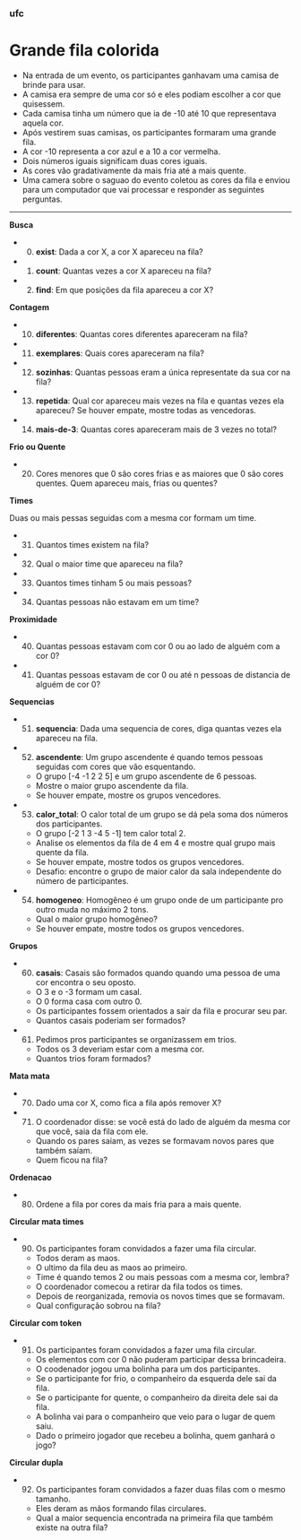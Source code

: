 ### ufc
# Grande fila colorida

- Na entrada de um evento, os participantes ganhavam uma camisa de brinde para usar.
- A camisa era sempre de uma cor só e eles podiam escolher a cor que quisessem.
- Cada camisa tinha um número que ia de -10 até 10 que representava aquela cor.
- Após vestirem suas camisas, os participantes formaram uma grande fila.
- A cor -10 representa a cor azul e a 10 a cor vermelha.
- Dois números iguais significam duas cores iguais. 
- As cores vão gradativamente da mais fria até a mais quente.
- Uma camera sobre o saguao do evento coletou as cores da fila e enviou para um computador que vai processar e responder as seguintes perguntas.

---

**Busca**
- 00. **exist**: Dada a cor X, a cor X apareceu na fila?
- 01. **count**: Quantas vezes a cor X apareceu na fila?
- 02. **find**: Em que posições da fila apareceu a cor X?

**Contagem**
- 10. **diferentes**: Quantas cores diferentes apareceram na fila?
- 11. **exemplares**: Quais cores apareceram na fila?
- 12. **sozinhas**: Quantas pessoas eram a única representate da sua cor na fila?
- 13. **repetida**: Qual cor apareceu mais vezes na fila e quantas vezes ela apareceu? Se houver empate, mostre todas as vencedoras.
- 14. **mais-de-3**: Quantas cores apareceram mais de 3 vezes no total?

**Frio ou Quente**
- 20. Cores menores que 0 são cores frias e as maiores que 0 são cores quentes. Quem apareceu mais, frias ou quentes?

**Times**

Duas ou mais pessas seguidas com a mesma cor formam um time.
- 31. Quantos times existem na fila?
- 32. Qual o maior time que apareceu na fila?
- 33. Quantos times tinham 5 ou mais pessoas?
- 34. Quantas pessoas não estavam em um time?

**Proximidade**
- 40. Quantas pessoas estavam com cor 0 ou ao lado de alguém com a cor 0?
- 41. Quantas pessoas estavam de cor 0 ou até n pessoas de distancia de alguém de cor 0?

**Sequencias**
- 51. **sequencia**: Dada uma sequencia de cores, diga quantas vezes ela apareceu na fila.
- 52. **ascendente**: Um grupo ascendente é quando temos pessoas seguidas com cores que vão esquentando. 
    - O grupo [-4 -1 2 2 5] e um grupo ascendente de 6 pessoas. 
    - Mostre o maior grupo ascendente da fila. 
    - Se houver empate, mostre os grupos vencedores.
- 53. **calor_total**: O calor total de um grupo se dá pela soma dos números dos participantes. 
    - O grupo [-2 1 3 -4 5 -1] tem calor total 2. 
    - Analise os elementos da fila de 4 em 4 e mostre qual grupo mais quente da fila. 
    - Se houver empate, mostre todos os grupos vencedores.
    - Desafio: encontre o grupo de maior calor da sala independente do número de participantes.
- 54. **homogeneo**: Homogêneo é um grupo onde de um participante pro outro muda no máximo 2 tons. 
    - Qual o maior grupo homogêneo? 
    - Se houver empate, mostre todos os grupos vencedores.

**Grupos**
- 60. **casais**: Casais são formados quando quando uma pessoa de uma cor encontra o seu oposto. 
    - O 3 e o -3 formam um casal.
    - O 0 forma casa com outro 0.
    - Os participantes fossem orientados a sair da fila e procurar seu par.
    - Quantos casais poderiam ser formados?
- 61. Pedimos pros participantes se organizassem em trios. 
    - Todos os 3 deveriam estar com a mesma cor. 
    - Quantos trios foram formados?

**Mata mata**
- 70. Dado uma cor X, como fica a fila após remover X?
- 71. O coordenador disse: se você está do lado de alguém da mesma
    cor que você, saia da fila com ele.
    - Quando os pares saiam, as vezes se formavam novos pares que também saíam.
    - Quem ficou na fila?

**Ordenacao**
- 80. Ordene a fila por cores da mais fria para a mais quente.

**Circular mata times**
- 90. Os participantes foram convidados a fazer uma fila circular.
    - Todos deram as maos.
    - O ultimo da fila deu as maos ao primeiro. 
    - Time é quando temos 2 ou mais pessoas com a mesma cor, lembra?
    - O coordenador comecou a retirar da fila todos os times.
    - Depois de reorganizada, removia os novos times que se formavam.
    - Qual configuração sobrou na fila?

**Circular com token**
- 91. Os participantes foram convidados a fazer uma fila circular.
    - Os elementos com cor 0 não puderam participar dessa brincadeira.
    - O coodenador jogou uma bolinha para um dos participantes.
    - Se o participante for frio, o companheiro da esquerda dele sai da fila.
    - Se o participante for quente, o companheiro da direita dele sai da fila.
    - A bolinha vai para o companheiro que veio para o lugar de quem saiu.
    - Dado o primeiro jogador que recebeu a bolinha, quem ganhará o jogo?

**Circular dupla**
- 92. Os participantes foram convidados a fazer duas filas com o mesmo tamanho.
    - Eles deram as mãos formando filas circulares.
    - Qual a maior sequencia encontrada na primeira fila que também existe na outra fila?
